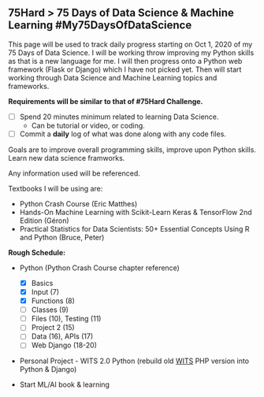 ## 75Hard > 75 Days of Data Science & Machine Learning #My75DaysOfDataScience

This page will be used to track daily progress starting on Oct 1, 2020 of my 75 Days of Data Science.
I will be working throw improving my Python skills as that is a new language for me. I will then progress onto a Python web framework (Flask or Django) which I have not picked yet. Then will start working through Data Science and Machine Learning topics and frameworks. 

**Requirements will be similar to that of #75Hard Challenge.**
* [ ] Spend 20 minutes minimum related to learning Data Science.
  * Can be tutorial or video, or coding.
* [ ] Commit a **daily** log of what was done along with any code files.

Goals are to improve overall programming skills, improve upon Python skills. Learn new data science framworks.

Any information used will be referenced. 

Textbooks I will be using are:
* Python Crash Course (Eric Matthes)
* Hands-On Machine Learning with Scikit-Learn Keras & TensorFlow 2nd Edition (Géron)
* Practical Statistics for Data Scientists: 50+ Essential Concepts Using R and Python (Bruce, Peter)


**Rough Schedule:**
* Python (Python Crash Course chapter reference)
  * [x] Basics
  * [x] Input (7)
  * [x] Functions (8)
  * [ ] Classes (9)
  * [ ] Files (10), Testing (11)
  * [ ] Project 2 (15)
  * [ ] Data (16), APIs (17)
  * [ ] Web Django (18-20)
  
* Personal Project - WITS 2.0 Python (rebuild old [WITS](https://github.com/ckwire/WITS) PHP version into Python & Django)
  
* Start ML/AI book & learning
